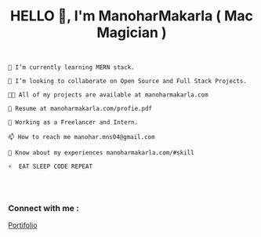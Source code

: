  <h1 align="center"> 
HELLO 👋, I'm ManoharMakarla ( Mac Magician )  </h1>

```


🌱 I’m currently learning MERN stack.

👯 I’m looking to collaborate on Open Source and Full Stack Projects.

👨‍💻 All of my projects are available at manoharmakarla.com

📑 Resume at manoharmakarla.com/profie.pdf

💼 Working as a Freelancer and Intern.

📫 How to reach me manohar.mns04@gmail.com

📄 Know about my experiences manoharmakarla.com/#skill

⚡  EAT SLEEP CODE REPEAT 


```
<br>

<h3> Connect with me : </h3>



[Portifolio](manoharmakarla.com)


```



```
